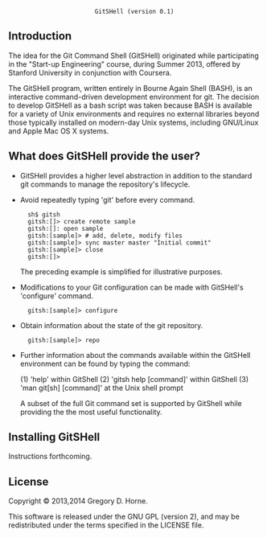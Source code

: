 							GitSHell (version 0.1)


## Introduction

The idea for the Git Command Shell (GitSHell) originated while participating in the
"Start-up Engineering" course, during Summer 2013, offered by Stanford University
in conjunction with Coursera.

The GitSHell program, written entirely in Bourne Again Shell (BASH), is an interactive command-driven
development environment for git. The decision to develop GitSHell as a bash script was taken because
BASH is available for a variety of Unix environments and requires no external libraries beyond those
typically installed on modern-day Unix systems, including GNU/Linux and Apple Mac OS X systems.

## What does GitSHell provide the user?

* GitSHell provides a higher level abstraction in addition to the standard git
  commands to manage the repository's lifecycle.

* Avoid repeatedly typing 'git' before every command.

        sh$ gitsh
        gitsh:[]> create remote sample
        gitsh:[]: open sample
        gitsh:[sample]> # add, delete, modify files
        gitsh:[sample]> sync master master "Initial commit"
        gitsh:[sample]> close
        gitsh:[]>

  The preceding example is simplified for illustrative purposes.

* Modifications to your Git configuration can be made with GitSHell's
  'configure' command.

		gitsh:[sample]> configure

* Obtain information about the state of the git repository.

		gitsh:[sample]> repo

* Further information about the commands available within the GitSHell
  environment can be found by typing the command:

  (1) 'help' within GitShell
  (2) 'gitsh help [command]' within GitShell
  (3) 'man git[sh] [command]' at the Unix shell prompt

  A subset of the full Git command set is supported by GitShell while 
  providing the the most useful functionality.

## Installing GitSHell

Instructions forthcoming.

## License

Copyright © 2013,2014 Gregory D. Horne.

This software is released under the GNU GPL (version 2),
and may be redistributed under the terms specified in the
LICENSE file.

